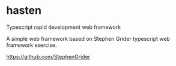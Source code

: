 # hasten
Typescript rapid development web framework

A simple web framework based on Stephen Grider typescript web framework exercise.

https://github.com/StephenGrider